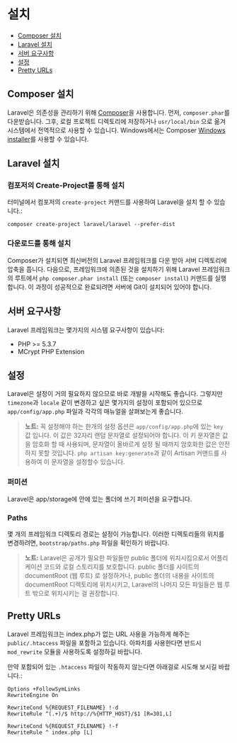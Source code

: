 # 설치

- [Composer 설치](#install-composer)
- [Laravel 설치](#install-laravel)
- [서버 요구사항](#server-requirements)
- [설정](#configuration)
- [Pretty URLs](#pretty-urls)

<a name="install-composer"></a>
## Composer 설치

Laravel은 의존성을 관리하기 위해 [Composer](http://getcomposer.org)을 사용합니다. 먼저, `composer.phar`를 다운받습니다. 그후, 로컬 프로젝트 디렉토리에 저장하거나 `usr/local/bin` 으로 옮겨 시스템에서 전역적으로 사용할 수 있습니다. Windows에서는 Composer [Windows installer](https://getcomposer.org/Composer-Setup.exe)를 사용할 수 있습니다.

<a name="install-laravel"></a>
## Laravel 설치

### 컴포저의 Create-Project를 통해 설치

터미널에서 컴포저의 `create-project` 커맨드를 사용하여 Laravel을 설치 할 수 있습니다.:

	composer create-project laravel/laravel --prefer-dist

### 다운로드를 통해 설치

Composer가 설치되면 최신버전의 Laravel 프레임워크를 다운 받아 서버 디렉토리에 압축을 풉니다. 다음으로, 프레임워크에 의존된 것을 설치하기 위해 Laravel 프레임워크의 루트에서 `php composer.phar install` (또는 `composer install`) 커맨드를 실행합니다. 이 과정이 성공적으로 완료되려면 서버에 Git이 설치되어 있어야 합니다.

<a name="server-requirements"></a>
## 서버 요구사항

Laravel 프레임워크는 몇가지의 시스템 요구사항이 있습니다:

- PHP >= 5.3.7
- MCrypt PHP Extension

<a name="configuration"></a>
## 설정

Laravel은 설정이 거의 필요하지 않으므로 바로 개발을 시작해도 좋습니다. 그렇지만 `timezone`과 `locale` 같이 변경하고 싶은 몇가지의 설정이 포함되어 있으므로 `app/config/app.php` 파일과 각각의 매뉴얼을 살펴보는게 좋습니다.  

> **노트:** 꼭 설정해야 하는 한개의 설정 옵션은 `app/config/app.php`에 있는 `key` 값 입니다. 이 값은 32자리 랜덤 문자열로 설정되어야 합니다. 이 키 문자열은 값을 암호화 할 때 사용되며, 문자열이 올바르게 설정 될 때까지 암호화한 값은 안전하지 못할 것입니다. `php artisan key:generate`과 같이 Artisan 커맨드를 사용하여 이 문자열을 설정할수 있습니다.

<a name="permissions"></a>
### 퍼미션

Laravel은 app/storage에 안에 있는 폴더에 쓰기 퍼미션을 요구합니다.

<a name="paths"></a>
### Paths

몇 개의 프레임워크 디렉토리 경로는 설정이 가능합니다. 이러한 디렉토리들의 위치를 변경하려면, `bootstrap/paths.php` 파일을 확인하기 바랍니다.

> **노트:** Laravel은 공개가 필요한 파일들만 public 폴더에 위치시킴으로서 어플리케이션 코드와 로컬 스토리지를 보호합니다. public 폴더를 사이트의 documentRoot (웹 루트) 로 설정하거나, public 폴더의 내용을 사이트의 documentRoot 디렉토리에 위치시키고, Laravel의 나머지 모든 파일들은 웹 루트 밖으로 위치시키는 걸 권장합니다.

<a name="pretty-urls"></a>
## Pretty URLs

Laravel 프레임워크는 index.php가 없는 URL 사용을 가능하게 해주는 `public/.htaccess` 파일을 포함하고 있습니다. 아파치를 사용한다면 반드시 `mod_rewrite` 모듈을 사용하도록 설정하길 바랍니다.

만약 포함되어 있는 `.htaccess` 파일이 작동하지 않는다면 아래걸로 시도해 보시길 바랍니다.:

	Options +FollowSymLinks
	RewriteEngine On

	RewriteCond %{REQUEST_FILENAME} !-d
	RewriteRule ^(.+)/$ http://%{HTTP_HOST}/$1 [R=301,L]

	RewriteCond %{REQUEST_FILENAME} !-f
	RewriteRule ^ index.php [L]
 